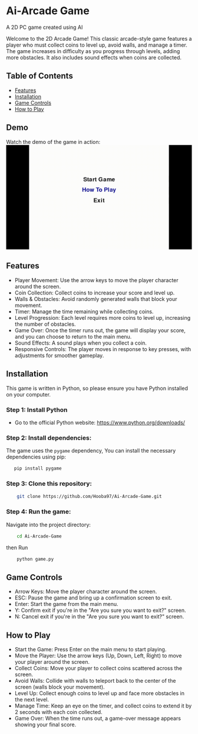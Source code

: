 # Ai-Arcade Game
A 2D PC game created using AI 

Welcome to the 2D Arcade Game! This classic arcade-style game features a player who must collect coins to level up, avoid walls, and manage a timer. The game increases in difficulty as you progress through levels, adding more obstacles. It also includes sound effects when coins are collected.

## Table of Contents
- [Features](#features)
- [Installation](#Installation)
- [Game Controls](#Game-Controls)
- [How to Play](#How-to-Play)
## Demo 
Watch the demo of the game in action:
<img src="demo.gif" />

## Features
- Player Movement: Use the arrow keys to move the player character around the screen.
- Coin Collection: Collect coins to increase your score and level up.
- Walls & Obstacles: Avoid randomly generated walls that block your movement.
- Timer: Manage the time remaining while collecting coins.
- Level Progression: Each level requires more coins to level up, increasing the number of obstacles.
- Game Over: Once the timer runs out, the game will display your score, and you can choose to return to the main menu.
- Sound Effects: A sound plays when you collect a coin.
- Responsive Controls: The player moves in response to key presses, with adjustments for smoother gameplay.

## Installation
This game is written in Python, so please ensure you have Python installed on your computer. 

### Step 1: Install Python
- Go to the official Python website: https://www.python.org/downloads/

### Step 2: Install dependencies:
The game uses the `pygame` dependency, You can install the necessary dependencies using pip:

```bash
   pip install pygame
   ```
### Step 3: Clone this repository:

```bash
    git clone https://github.com/Hooba97/Ai-Arcade-Game.git
   ```

### Step 4: Run the game:

Navigate into the project directory:
```bash
    cd Ai-Arcade-Game
   ```
then Run 
```bash
    python game.py
   ```
## Game Controls
- Arrow Keys: Move the player character around the screen.
- ESC: Pause the game and bring up a confirmation screen to exit.
- Enter: Start the game from the main menu.
- Y: Confirm exit if you're in the "Are you sure you want to exit?" screen.
- N: Cancel exit if you're in the "Are you sure you want to exit?" screen.

## How to Play
- Start the Game: Press Enter on the main menu to start playing.
- Move the Player: Use the arrow keys (Up, Down, Left, Right) to move your player around the screen.
- Collect Coins: Move your player to collect coins scattered across the screen.
- Avoid Walls: Collide with walls to teleport back to the center of the screen (walls block your movement).
- Level Up: Collect enough coins to level up and face more obstacles in the next level.
- Manage Time: Keep an eye on the timer, and collect coins to extend it by 2 seconds with each coin collected.
- Game Over: When the time runs out, a game-over message appears showing your final score.
